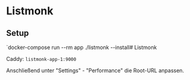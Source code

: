 # Listmonk

## Setup

`docker-compose run --rm app ./listmonk --install# Listmonk

Caddy: `listmonk-app-1:9000`

Anschließend unter "Settings" - "Performance" die Root-URL anpassen.
